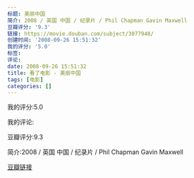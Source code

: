 ```yaml
---
标题: 美丽中国
简介: 2008 / 英国 中国 / 纪录片 / Phil Chapman Gavin Maxwell
豆瓣评分: '9.3'
链接: https://movie.douban.com/subject/3077948/
创建时间: '2008-09-26 15:51:32'
我的评分: '5.0'
标签:
评论:
date: 2008-09-26 15:51:32
title: 看了电影 - 美丽中国
tags: [电影]
categories: []
---
```


我的评分:5.0

我的评论:

豆瓣评分:9.3

简介:2008 / 英国 中国 / 纪录片 / Phil Chapman Gavin Maxwell

[豆瓣链接](https://movie.douban.com/subject/3077948/)

